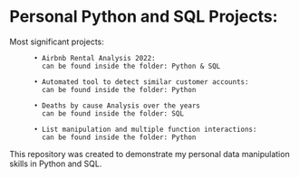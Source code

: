 # Personal Python and SQL Projects:

Most significant projects: 

          •	Airbnb Rental Analysis 2022:
            can be found inside the folder: Python & SQL
                          
          •	Automated tool to detect similar customer accounts:
            can be found inside the folder: Python
            
          • Deaths by cause Analysis over the years
            can be found inside the folder: SQL

          •	List manipulation and multiple function interactions:
            can be found inside the folder: Python


This repository was created to demonstrate my personal data manipulation skills in Python and SQL.

